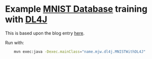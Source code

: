 # Example [MNIST Database](https://en.wikipedia.org/wiki/MNIST_database) training with [DL4J](https://deeplearning4j.konduit.ai/)

This is based upon the blog entry [here](https://medium.com/mlearning-ai/deeplearning4-for-image-classification-part-1-fc01cb2b1c62).

Run with:

```bash
    mvn exec:java -Dexec.mainClass="name.mjw.dl4j.MNISTWithDL4J"
```

